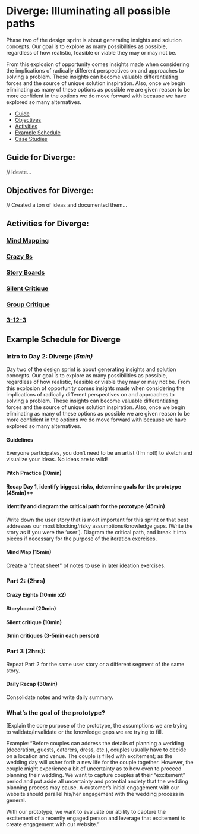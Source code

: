 # Diverge: Illuminating all possible paths
Phase two of the design sprint is about generating insights and solution concepts. Our goal is to explore as many possibilities as possible, regardless of how realistic, feasible or viable they may or may not be. 

From this explosion of opportunity comes insights made when considering the implications of radically different perspectives on and approaches to solving a problem. These insights can become valuable differentiating forces and the source of unique solution inspiration. Also, once we begin eliminating as many of these options as possible we are given reason to be more confident in the options we do move forward with because we have explored so many alternatives.

* [Guide]()
* [Objectives]()
* [Activities]()
* [Example Schedule]()
* [Case Studies]()

## Guide for Diverge:
// Ideate…

## Objectives for Diverge:
// Created a ton of ideas and documented them…

## Activities for Diverge:
### [Mind Mapping]()
### [Crazy 8s]()
### [Story Boards]()
### [Silent Critique]()
### [Group Critique]()
### [3-12-3]()

## Example Schedule for Diverge
### Intro to Day 2: Diverge *(5min)*
Day two of the design sprint is about generating insights and solution concepts. Our goal is to explore as many possibilities as possible, regardless of how realistic, feasible or viable they may or may not be. From this explosion of opportunity comes insights made when considering the implications of radically different perspectives on and approaches to solving a problem. These insights can become valuable differentiating forces and the source of unique solution inspiration. Also, once we begin eliminating as many of these options as possible we are given reason to be more confident in the options we do move forward with because we have explored so many alternatives.

#### Guidelines
Everyone participates, you don’t need to be an artist (I’m not!) to sketch and visualize your ideas. No ideas are to wild!

#### Pitch Practice (10min)

#### Recap Day 1, identify biggest risks, determine goals for the prototype (45min)**

#### Identify and diagram the critical path for the prototype (45min)
Write down the user story that is most important for this sprint or that best addresses our most blocking/risky assumptions/knowledge gaps. (Write the story as if you were the ‘user’). Diagram the critical path, and break it into pieces if necessary for the purpose of the iteration exercises. 

#### Mind Map (15min)
Create a "cheat sheet" of notes to use in later ideation exercises.

### Part 2: (2hrs)

#### Crazy Eights (10min x2)

#### Storyboard (20min)

#### Silent critique (10min)

#### 3min critiques (3-5min each person)

### Part 3 (2hrs):
Repeat Part 2 for the same user story or a different segment of
the same story.

#### Daily Recap (30min)
Consolidate notes and write daily summary.

### What’s the goal of the prototype?
[Explain the core purpose of the prototype, the assumptions we are trying to validate/invalidate or the knowledge gaps we are trying to fill.

Example: “Before couples can address the details of planning a wedding (decoration, guests, caterers, dress, etc.), couples usually have to decide on a location and venue. The couple is filled with excitement; as the wedding day will usher forth a new life for the couple together. However, the couple might experience a bit of uncertainty as to how even to proceed planning their wedding. We want to capture couples at their “excitement” period and put aside all uncertainty and potential anxiety that the wedding planning process may cause. A customer’s initial engagement with our website should parallel his/her engagement with the wedding process in general. 

With our prototype, we want to evaluate our ability to capture the excitement of a recently engaged person and leverage that excitement to create engagement with our website.”

